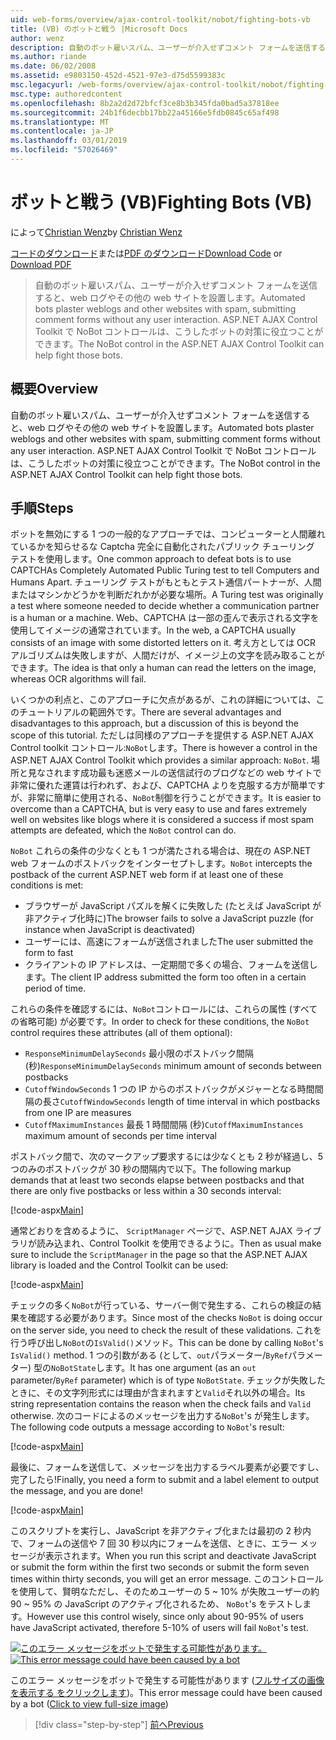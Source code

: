 ```yaml
---
uid: web-forms/overview/ajax-control-toolkit/nobot/fighting-bots-vb
title: (VB) のボットと戦う |Microsoft Docs
author: wenz
description: 自動のボット雇いスパム、ユーザーが介入せずコメント フォームを送信すると、web ログやその他の web サイトを設置します。 ASP.NET AJAX の Con で NoBot コントロール.
ms.author: riande
ms.date: 06/02/2008
ms.assetid: e9803150-452d-4521-97e3-d75d5599383c
msc.legacyurl: /web-forms/overview/ajax-control-toolkit/nobot/fighting-bots-vb
msc.type: authoredcontent
ms.openlocfilehash: 8b2a2d2d72bfcf3ce8b3b345fda0bad5a37818ee
ms.sourcegitcommit: 24b1f6decbb17bb22a45166e5fdb0845c65af498
ms.translationtype: MT
ms.contentlocale: ja-JP
ms.lasthandoff: 03/01/2019
ms.locfileid: "57026469"
---
```

<a name="fighting-bots-vb"></a><span data-ttu-id="ddb49-104">ボットと戦う (VB)</span><span class="sxs-lookup"><span data-stu-id="ddb49-104">Fighting Bots (VB)</span></span>
====================
<span data-ttu-id="ddb49-105">によって[Christian Wenz](https://github.com/wenz)</span><span class="sxs-lookup"><span data-stu-id="ddb49-105">by [Christian Wenz](https://github.com/wenz)</span></span>

<span data-ttu-id="ddb49-106">[コードのダウンロード](http://download.microsoft.com/download/9/3/f/93f8daea-bebd-4821-833b-95205389c7d0/NoBot0.vb.zip)または[PDF のダウンロード](http://download.microsoft.com/download/b/6/a/b6ae89ee-df69-4c87-9bfb-ad1eb2b23373/nobot0VB.pdf)</span><span class="sxs-lookup"><span data-stu-id="ddb49-106">[Download Code](http://download.microsoft.com/download/9/3/f/93f8daea-bebd-4821-833b-95205389c7d0/NoBot0.vb.zip) or [Download PDF](http://download.microsoft.com/download/b/6/a/b6ae89ee-df69-4c87-9bfb-ad1eb2b23373/nobot0VB.pdf)</span></span>

> <span data-ttu-id="ddb49-107">自動のボット雇いスパム、ユーザーが介入せずコメント フォームを送信すると、web ログやその他の web サイトを設置します。</span><span class="sxs-lookup"><span data-stu-id="ddb49-107">Automated bots plaster weblogs and other websites with spam, submitting comment forms without any user interaction.</span></span> <span data-ttu-id="ddb49-108">ASP.NET AJAX Control Toolkit で NoBot コントロールは、こうしたボットの対策に役立つことができます。</span><span class="sxs-lookup"><span data-stu-id="ddb49-108">The NoBot control in the ASP.NET AJAX Control Toolkit can help fight those bots.</span></span>


## <a name="overview"></a><span data-ttu-id="ddb49-109">概要</span><span class="sxs-lookup"><span data-stu-id="ddb49-109">Overview</span></span>

<span data-ttu-id="ddb49-110">自動のボット雇いスパム、ユーザーが介入せずコメント フォームを送信すると、web ログやその他の web サイトを設置します。</span><span class="sxs-lookup"><span data-stu-id="ddb49-110">Automated bots plaster weblogs and other websites with spam, submitting comment forms without any user interaction.</span></span> <span data-ttu-id="ddb49-111">ASP.NET AJAX Control Toolkit で NoBot コントロールは、こうしたボットの対策に役立つことができます。</span><span class="sxs-lookup"><span data-stu-id="ddb49-111">The NoBot control in the ASP.NET AJAX Control Toolkit can help fight those bots.</span></span>

## <a name="steps"></a><span data-ttu-id="ddb49-112">手順</span><span class="sxs-lookup"><span data-stu-id="ddb49-112">Steps</span></span>

<span data-ttu-id="ddb49-113">ボットを無効にする 1 つの一般的なアプローチでは、コンピューターと人間離れているかを知らせるな Captcha 完全に自動化されたパブリック チューリング テストを使用します。</span><span class="sxs-lookup"><span data-stu-id="ddb49-113">One common approach to defeat bots is to use CAPTCHAs Completely Automated Public Turing test to tell Computers and Humans Apart.</span></span> <span data-ttu-id="ddb49-114">チューリング テストがもともとテスト通信パートナーが、人間またはマシンかどうかを判断だれかが必要な場所。</span><span class="sxs-lookup"><span data-stu-id="ddb49-114">A Turing test was originally a test where someone needed to decide whether a communication partner is a human or a machine.</span></span> <span data-ttu-id="ddb49-115">Web、CAPTCHA は一部の歪んで表示される文字を使用してイメージの通常されています。</span><span class="sxs-lookup"><span data-stu-id="ddb49-115">In the web, a CAPTCHA usually consists of an image with some distorted letters on it.</span></span> <span data-ttu-id="ddb49-116">考え方としては OCR アルゴリズムは失敗しますが、人間だけが、イメージ上の文字を読み取ることができます。</span><span class="sxs-lookup"><span data-stu-id="ddb49-116">The idea is that only a human can read the letters on the image, whereas OCR algorithms will fail.</span></span>

<span data-ttu-id="ddb49-117">いくつかの利点と、このアプローチに欠点があるが、これの詳細については、このチュートリアルの範囲外です。</span><span class="sxs-lookup"><span data-stu-id="ddb49-117">There are several advantages and disadvantages to this approach, but a discussion of this is beyond the scope of this tutorial.</span></span> <span data-ttu-id="ddb49-118">ただしは同様のアプローチを提供する ASP.NET AJAX Control toolkit コントロール:`NoBot`します。</span><span class="sxs-lookup"><span data-stu-id="ddb49-118">There is however a control in the ASP.NET AJAX Control Toolkit which provides a similar approach: `NoBot`.</span></span> <span data-ttu-id="ddb49-119">場所と見なされます成功最も迷惑メールの送信試行のブログなどの web サイトで非常に優れた運賃は行われず、および、CAPTCHA よりを克服する方が簡単ですが、非常に簡単に使用される、`NoBot`制御を行うことができます。</span><span class="sxs-lookup"><span data-stu-id="ddb49-119">It is easier to overcome than a CAPTCHA, but is very easy to use and fares extremely well on websites like blogs where it is considered a success if most spam attempts are defeated, which the `NoBot` control can do.</span></span>

<span data-ttu-id="ddb49-120">`NoBot` これらの条件の少なくとも 1 つが満たされる場合は、現在の ASP.NET web フォームのポストバックをインターセプトします。</span><span class="sxs-lookup"><span data-stu-id="ddb49-120">`NoBot` intercepts the postback of the current ASP.NET web form if at least one of these conditions is met:</span></span>

- <span data-ttu-id="ddb49-121">ブラウザーが JavaScript パズルを解くに失敗した (たとえば JavaScript が非アクティブ化時に)</span><span class="sxs-lookup"><span data-stu-id="ddb49-121">The browser fails to solve a JavaScript puzzle (for instance when JavaScript is deactivated)</span></span>
- <span data-ttu-id="ddb49-122">ユーザーには、高速にフォームが送信されました</span><span class="sxs-lookup"><span data-stu-id="ddb49-122">The user submitted the form to fast</span></span>
- <span data-ttu-id="ddb49-123">クライアントの IP アドレスは、一定期間で多くの場合、フォームを送信します。</span><span class="sxs-lookup"><span data-stu-id="ddb49-123">The client IP address submitted the form too often in a certain period of time.</span></span>

<span data-ttu-id="ddb49-124">これらの条件を確認するには、`NoBot`コントロールには、これらの属性 (すべての省略可能) が必要です。</span><span class="sxs-lookup"><span data-stu-id="ddb49-124">In order to check for these conditions, the `NoBot` control requires these attributes (all of them optional):</span></span>

- <span data-ttu-id="ddb49-125">`ResponseMinimumDelaySeconds` 最小限のポストバック間隔 (秒)</span><span class="sxs-lookup"><span data-stu-id="ddb49-125">`ResponseMinimumDelaySeconds` minimum amount of seconds between postbacks</span></span>
- <span data-ttu-id="ddb49-126">`CutoffWindowSeconds` 1 つの IP からのポストバックがメジャーとなる時間間隔の長さ</span><span class="sxs-lookup"><span data-stu-id="ddb49-126">`CutoffWindowSeconds` length of time interval in which postbacks from one IP are measures</span></span>
- <span data-ttu-id="ddb49-127">`CutoffMaximumInstances` 最長 1 時間間隔 (秒)</span><span class="sxs-lookup"><span data-stu-id="ddb49-127">`CutoffMaximumInstances` maximum amount of seconds per time interval</span></span>

<span data-ttu-id="ddb49-128">ポストバック間で、次のマークアップ要求するには少なくとも 2 秒が経過し、5 つのみのポストバックが 30 秒の間隔内で以下。</span><span class="sxs-lookup"><span data-stu-id="ddb49-128">The following markup demands that at least two seconds elapse between postbacks and that there are only five postbacks or less within a 30 seconds interval:</span></span>

[!code-aspx[Main](fighting-bots-vb/samples/sample1.aspx)]

<span data-ttu-id="ddb49-129">通常どおりを含めるように、 `ScriptManager`  ページで、ASP.NET AJAX ライブラリが読み込まれ、Control Toolkit を使用できるように。</span><span class="sxs-lookup"><span data-stu-id="ddb49-129">Then as usual make sure to include the `ScriptManager` in the page so that the ASP.NET AJAX library is loaded and the Control Toolkit can be used:</span></span>

[!code-aspx[Main](fighting-bots-vb/samples/sample2.aspx)]

<span data-ttu-id="ddb49-130">チェックの多く`NoBot`が行っている、サーバー側で発生する、これらの検証の結果を確認する必要があります。</span><span class="sxs-lookup"><span data-stu-id="ddb49-130">Since most of the checks `NoBot` is doing occur on the server side, you need to check the result of these validations.</span></span> <span data-ttu-id="ddb49-131">これを行う呼び出し`NoBot`の`IsValid()`メソッド。</span><span class="sxs-lookup"><span data-stu-id="ddb49-131">This can be done by calling `NoBot`'s `IsValid()` method.</span></span> <span data-ttu-id="ddb49-132">1 つの引数がある (として、`out`パラメーター/`ByRef`パラメーター) 型の`NoBotState`します。</span><span class="sxs-lookup"><span data-stu-id="ddb49-132">It has one argument (as an `out` parameter/`ByRef` parameter) which is of type `NoBotState`.</span></span> <span data-ttu-id="ddb49-133">チェックが失敗したときに、その文字列形式には理由が含まれますと`Valid`それ以外の場合。</span><span class="sxs-lookup"><span data-stu-id="ddb49-133">Its string representation contains the reason when the check fails and `Valid` otherwise.</span></span> <span data-ttu-id="ddb49-134">次のコードによるのメッセージを出力する`NoBot`'s が発生します。</span><span class="sxs-lookup"><span data-stu-id="ddb49-134">The following code outputs a message according to `NoBot`'s result:</span></span>

[!code-aspx[Main](fighting-bots-vb/samples/sample3.aspx)]

<span data-ttu-id="ddb49-135">最後に、フォームを送信して、メッセージを出力するラベル要素が必要ですし、完了したら!</span><span class="sxs-lookup"><span data-stu-id="ddb49-135">Finally, you need a form to submit and a label element to output the message, and you are done!</span></span>

[!code-aspx[Main](fighting-bots-vb/samples/sample4.aspx)]

<span data-ttu-id="ddb49-136">このスクリプトを実行し、JavaScript を非アクティブ化または最初の 2 秒内で、フォームの送信や 7 回 30 秒以内にフォームを送信、ときに、エラー メッセージが表示されます。</span><span class="sxs-lookup"><span data-stu-id="ddb49-136">When you run this script and deactivate JavaScript or submit the form within the first two seconds or submit the form seven times within thirty seconds, you will get an error message.</span></span> <span data-ttu-id="ddb49-137">このコントロールを使用して、賢明なただし、そのためユーザーの 5 ~ 10% が失敗ユーザーの約 90 ~ 95% の JavaScript のアクティブ化されるため、 `NoBot`'s をテストします。</span><span class="sxs-lookup"><span data-stu-id="ddb49-137">However use this control wisely, since only about 90-95% of users have JavaScript activated, therefore 5-10% of users will fail `NoBot`'s test.</span></span>


<span data-ttu-id="ddb49-138">[![このエラー メッセージをボットで発生する可能性があります。](fighting-bots-vb/_static/image2.png)](fighting-bots-vb/_static/image1.png)</span><span class="sxs-lookup"><span data-stu-id="ddb49-138">[![This error message could have been caused by a bot](fighting-bots-vb/_static/image2.png)](fighting-bots-vb/_static/image1.png)</span></span>

<span data-ttu-id="ddb49-139">このエラー メッセージをボットで発生する可能性があります ([フルサイズの画像を表示する をクリックします](fighting-bots-vb/_static/image3.png))。</span><span class="sxs-lookup"><span data-stu-id="ddb49-139">This error message could have been caused by a bot ([Click to view full-size image](fighting-bots-vb/_static/image3.png))</span></span>

> [!div class="step-by-step"]
> [<span data-ttu-id="ddb49-140">前へ</span><span class="sxs-lookup"><span data-stu-id="ddb49-140">Previous</span></span>](fighting-bots-cs.md)
